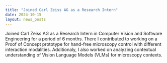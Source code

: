 ```yaml
---
title: "Joined Carl Zeiss AG as a Research Intern"
date: 2024-10-15
layout: news_posts
---
```


Joined Carl Zeiss AG as a Research Intern in Computer Vision and Software Engineering for a period of 6 months. There I contributed to working on a Proof of Concept prototype for hand-free microscopy control with different interaction modalities. Additionaly, I also worked on analyzing contextual understanding of Vision Language Models (VLMs) for microscopy contexts.